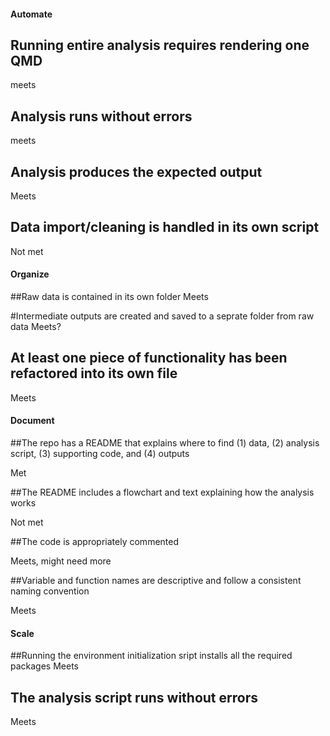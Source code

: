 #### Automate
## Running entire analysis requires rendering one QMD
meets
## Analysis runs without errors
meets
## Analysis produces the expected output
Meets
## Data import/cleaning is handled in its own script
Not met 

#### Organize
##Raw data is contained in its own folder
Meets

#Intermediate outputs are created and saved to a seprate folder from raw data 
Meets? 

## At least one piece of functionality has been refactored into its own file 
Meets 

#### Document 

##The repo has a README that explains where to find (1) data, (2) analysis script, (3) supporting code, and (4) outputs

Met 

##The README includes a flowchart and text explaining how the analysis works

Not met 

##The code is appropriately commented 

Meets, might need more

##Variable and function names are descriptive and follow a consistent naming convention

Meets

#### Scale 

##Running the environment initialization sript installs all the required packages
Meets

## The analysis script runs without errors 
Meets


